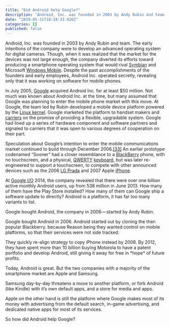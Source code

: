 ```yaml
---
title: "Did Android help Google?"
description: "Android, Inc. was founded in 2003 by Andy Rubin and team. The early intentions of the company were to develop an advanced operating system…"
date: "2019-05-31T18:18:33.926Z"
categories: []
published: false
---
```


Android, Inc. was founded in 2003 by Andy Rubin and team. The early intentions of the company were to develop an advanced operating system for digital cameras. Though, when it was realized that the market for the devices was not large enough, the company diverted its efforts toward producing a smartphone operating system that would rival [Symbian](https://en.wikipedia.org/wiki/Symbian "Symbian") and Microsoft [Windows Mobile](https://en.wikipedia.org/wiki/Windows_Mobile "Windows Mobile"). Despite the past accomplishments of the founders and early employees, Android Inc. operated secretly, revealing only that it was working on software for mobile phones.

In July 2005, [Google](https://en.wikipedia.org/wiki/Google "Google") acquired Android Inc. for at least $50 million. Not much was known about Android Inc. at the time, but many assumed that Google was planning to enter the mobile phone market with this move. At Google, the team led by Rubin developed a mobile device platform powered by the [Linux kernel](https://en.wikipedia.org/wiki/Linux_kernel "Linux kernel"). Google marketed the platform to handset makers and [carriers](https://en.wikipedia.org/wiki/Mobile_network_operator "Mobile network operator") on the promise of providing a flexible, upgradable system. Google had lined up a series of hardware component and software partners and signaled to carriers that it was open to various degrees of cooperation on their part.

  

Speculation about Google’s intention to enter the mobile communications market continued to build through December 2006.[\[33\]](https://en.wikipedia.org/wiki/Android_%28operating_system%29#cite_note-McKay-35) An earlier prototype codenamed “Sooner” had a closer resemblance to a [BlackBerry](https://en.wikipedia.org/wiki/BlackBerry "BlackBerry") phone, with no touchscreen, and a physical, [QWERTY](https://en.wikipedia.org/wiki/QWERTY "QWERTY") [keyboard](https://en.wikipedia.org/wiki/Computer_keyboard "Computer keyboard"), but was later re-engineered to support a touchscreen, to compete with other announced devices such as the 2006 [LG Prada](https://en.wikipedia.org/wiki/LG_Prada "LG Prada") and 2007 Apple [iPhone](https://en.wikipedia.org/wiki/IPhone "IPhone").

At [Google I/O](https://en.wikipedia.org/wiki/Google_I/O "Google I/O") 2014, the company revealed that there were over one billion active monthly Android users, up from 538 million in June 2013. How many of them have the Play Store installed? How many of them can Google ship a software update to directly? Android is a platform, it has far too many variants to list.

Google bought Android, the company in 2006 — started by Andy Rubin.

Google bought Android in 2006. Android started out by cloning the then popular Blackberry. because Reason being they wanted control on mobile platforms, so that their services were not side tracked.

They quickly re-align strategy to copy iPhone instead by 2008. By 2012, they have spent more than 10 billion buying Motorola to have a patent portfolio and develop Android, still giving it away for free in \*hope\* of future profits.

Today, Android is great. But the two companies with a majority of the smartphone market are Apple and Samsung.

Samsung day-by-day threatens a move to another platform, or fork Android (like Kindle) with it’s own default apps, and a store for media and apps.

Apple on the other hand is still the platform where Google makes most of its money with advertising from the default search, in-game advertising, and dedicated native apps for most of its services.

So how did Android help Google?